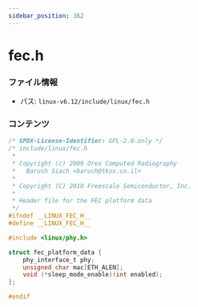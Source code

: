 ```yaml
---
sidebar_position: 362
---
```

# fec.h

### ファイル情報

- パス: `linux-v6.12/include/linux/fec.h`

### コンテンツ

```h
/* SPDX-License-Identifier: GPL-2.0-only */
/* include/linux/fec.h
 *
 * Copyright (c) 2009 Orex Computed Radiography
 *   Baruch Siach <baruch@tkos.co.il>
 *
 * Copyright (C) 2010 Freescale Semiconductor, Inc.
 *
 * Header file for the FEC platform data
 */
#ifndef __LINUX_FEC_H__
#define __LINUX_FEC_H__

#include <linux/phy.h>

struct fec_platform_data {
	phy_interface_t phy;
	unsigned char mac[ETH_ALEN];
	void (*sleep_mode_enable)(int enabled);
};

#endif

```
